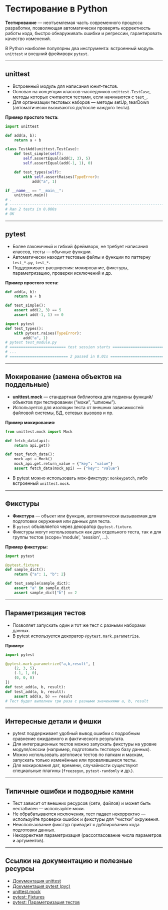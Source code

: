 # Тестирование в Python

**Тестирование** — неотъемлемая часть современного процесса разработки, позволяющая автоматически проверять корректность работы кода, быстро обнаруживать ошибки и регрессии, гарантировать качество изменений.

В Python наиболее популярны два инструмента: встроенный модуль `unittest` и внешний фреймворк `pytest`.

---

## unittest

- Встроенный модуль для написания юнит-тестов.
- Основан на концепции классов-наследников `unittest.TestCase`, методы которых считаются тестами, если начинаются с `test_`.
- Для организации тестовых наборов — методы setUp, tearDown (автоматически вызываются до/после каждого теста).

**Пример простого теста:**

```python
import unittest

def add(a, b):
    return a + b

class TestAdd(unittest.TestCase):
    def test_simple(self):
        self.assertEqual(add(2, 3), 5)
        self.assertEqual(add(-1, 1), 0)

    def test_types(self):
        with self.assertRaises(TypeError):
            add("a", 1)

if __name__ == "__main__":
    unittest.main()
# .
# ----------------------------------------------------------------------
# Ran 2 tests in 0.000s
# OK
```

---

## pytest

- Более лаконичный и гибкий фреймворк, не требует написания классов, тесты — обычные функции.
- Автоматически находит тестовые файлы и функции по паттерну `test_*.py`, `test_*`.
- Поддерживает расширения: мокирование, фикстуры, параметризацию, проверки исключений и др.

**Пример простого теста:**

```python
def add(a, b):
    return a + b

def test_simple():
    assert add(2, 3) == 5
    assert add(-1, 1) == 0

import pytest
def test_types():
    with pytest.raises(TypeError):
        add("a", 1)
# pytest test_module.py
# ========================= test session starts =========================
# ...
# ========================== 2 passed in 0.01s ==========================
```

---

## Мокирование (замена объектов на поддельные)

- **unittest.mock** — стандартная библиотека для подмены функций/объектов при тестировании (“моки”, “шпионы”).
- Используется для изоляции теста от внешних зависимостей: файловой системы, БД, сетевых вызовов и пр.

**Пример мокирования:**

```python
from unittest.mock import Mock

def fetch_data(api):
    return api.get()

def test_fetch_data():
    mock_api = Mock()
    mock_api.get.return_value = {"key": "value"}
    assert fetch_data(mock_api) == {"key": "value"}
```

- В pytest можно использовать мок-фикстуру: `monkeypatch`, либо встроенный `unittest.mock`.

---

## Фикстуры

- **Фикстура** — объект или функция, автоматически вызываемая для подготовки окружения или данных для теста.
- В `pytest` объявляется через декоратор `@pytest.fixture`.
- Фикстуры могут использоваться как для отдельного теста, так и для группы тестов (scope='module', 'session', ...).

**Пример фикстуры:**

```python
import pytest

@pytest.fixture
def sample_dict():
    return {"a": 1, "b": 2}

def test_sample(sample_dict):
    assert "a" in sample_dict
    assert sample_dict["b"] == 2
```

---

## Параметризация тестов

- Позволяет запускать один и тот же тест с разными наборами данных.
- В pytest используется декоратор `@pytest.mark.parametrize`.

**Пример:**

```python
import pytest

@pytest.mark.parametrize("a,b,result", [
    (2, 3, 5),
    (-1, 1, 0),
    (0, 0, 0)
])
def test_add(a, b, result):
def test_add(a, b, result):
    assert add(a, b) == result
# Тест будет выполнен три раза с разными значениями a, b, result
```

---

## Интересные детали и фишки

- pytest поддерживает удобный вывод ошибки с подробным сравнение ожидаемого и фактического результата.
- Для интеграционных тестов можно запускать фикстуры на уровне модуля/сессии (например, подготовить тестовую базу данных).
- Можно использовать автопоиск тестов по папкам и маскам, запускать только изменённые или провалившиеся тесты.
- Для мокирования дат, времени, случайности существуют специальные плагины (`freezegun`, `pytest-randomly` и др.).

---

## Типичные ошибки и подводные камни

- Тест зависит от внешних ресурсов (сети, файлов) и может быть нестабилен — используйте моки.
- Не обрабатываются исключения, тест падает некорректно — используйте проверки ошибок и фикстуры для “чистки” окружения.
- Неиспользование фикстур приводит к дублированию кода подготовки данных.
- Некорректная параметризация (рассогласование числа параметров и аргументов).

---

## Ссылки на документацию и полезные ресурсы

- [Документация unittest](https://docs.python.org/3/library/unittest.html)
- [Документация pytest (рус)](https://pytest-ru.readthedocs.io/ru/latest/)
- [unittest.mock](https://docs.python.org/3/library/unittest.mock.html)
- [pytest: Fixtures](https://docs.pytest.org/en/stable/how-to/fixtures.html)
- [pytest: Параметризация тестов](https://docs.pytest.org/en/stable/example/parametrize.html)
